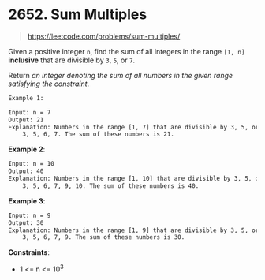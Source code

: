 # 2652. Sum Multiples

> <https://leetcode.com/problems/sum-multiples/>

Given a positive integer `n`, find the sum of all integers in the range `[1, n]`
**inclusive** that are divisible by `3`, `5`, or `7`.

Return *an integer denoting the sum of all numbers in the given range
satisfying the constraint*.

```txt
Example 1:

Input: n = 7
Output: 21
Explanation: Numbers in the range [1, 7] that are divisible by 3, 5, or 7 are
    3, 5, 6, 7. The sum of these numbers is 21.
```

**Example 2**:

```txt
Input: n = 10
Output: 40
Explanation: Numbers in the range [1, 10] that are divisible by 3, 5, or 7 are
    3, 5, 6, 7, 9, 10. The sum of these numbers is 40.
```

**Example 3**:

```txt
Input: n = 9
Output: 30
Explanation: Numbers in the range [1, 9] that are divisible by 3, 5, or 7 are
    3, 5, 6, 7, 9. The sum of these numbers is 30.
```

**Constraints**:

- 1 <= n <= $10^3$
